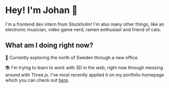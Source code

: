 # Hey! I'm Johan 🌌

I'm a frontend dev intern from Stockholm! I'm also many other things, like an electronic musician, video game nerd, ramen enthusiast and friend of cats.

## What am I doing right now?
🚀 Currently exploring the north of Sweden through a new office.

📚 I'm trying to learn to work with 3D in the web, right now through messing around with Three.js. I've most recently applied it on my portfolio homepage which you can check out [here](https://johanklingstrom.netlify.app).
